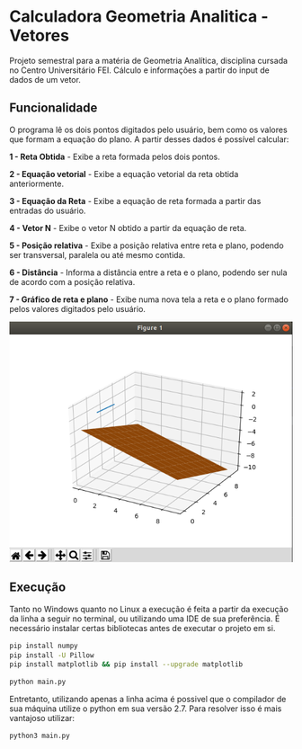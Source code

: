# Calculadora Geometria Analitica - Vetores 

Projeto semestral para a matéria de Geometria Analítica, disciplina cursada no Centro Universitário FEI. Cálculo e informações a partir do input de dados de um vetor.

## Funcionalidade

O programa lê os dois pontos digitados pelo usuário, bem como os valores que formam a equação do plano. A partir desses dados é possível calcular:

**1 - Reta Obtida** - Exibe a reta formada pelos dois pontos. 

**2 - Equação vetorial** - Exibe a equação vetorial da reta obtida anteriormente.

**3 - Equação da Reta** - Exibe a equação de reta formada a partir das entradas do usuário.

**4 - Vetor N** - Exibe o vetor N obtido a partir da equação de reta.

**5 - Posição relativa** - Exibe a posição relativa entre reta e plano, podendo ser transversal, paralela ou até mesmo contida.

**6 - Distância** - Informa a distância entre a reta e o plano, podendo ser nula de acordo com a posição relativa.

**7 - Gráfico de reta e plano** - Exibe numa nova tela a reta e o plano formado pelos valores digitados pelo usuário.

![image](images/example.png)

## Execução

Tanto no Windows quanto no Linux a execução é feita a partir da execução da linha a seguir no terminal, ou utilizando uma IDE de sua preferência. É necessário instalar certas bibliotecas antes de executar o projeto em si.

```bash
pip install numpy
pip install -U Pillow
pip install matplotlib && pip install --upgrade matplotlib
```

```bash
python main.py
```

Entretanto, utilizando apenas a linha acima é possivel que o compilador de sua máquina utilize o python em sua versão 2.7. Para resolver isso é mais vantajoso utilizar:

```bash
python3 main.py
```